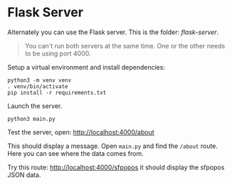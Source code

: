 # Flask Server

Alternately you can use the Flask server. This is the folder: _flask-server_. 

> You can't run both servers at the same time. One or the other needs to be using port 4000. 

Setup a virtual environment and install dependencies: 

```
python3 -m venv venv
. venv/bin/activate
pip install -r requirements.txt
```

Launch the server. 

```
python3 main.py
```

Test the server, open: [http://localhost:4000/about](http://localhost:4000/about)

This should display a message. Open `main.py` and find the `/about` route. Here you can see where the data comes from.

Try this route: [http://localhost:4000/sfpopos](http://localhost:4000/sfpopos) it should display the sfpopos JSON data.